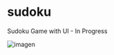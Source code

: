 # sudoku
Sudoku Game with UI - In Progress

![imagen](https://github.com/dhba99/sudoku/assets/111703074/62a3c8a2-67c5-4129-8a98-8f64ea54b2b4)
